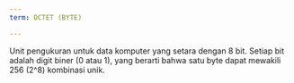 ```yaml
---
term: OCTET (BYTE)

---
```

Unit pengukuran untuk data komputer yang setara dengan 8 bit. Setiap bit adalah digit biner (0 atau 1), yang berarti bahwa satu byte dapat mewakili 256 (2^8) kombinasi unik.